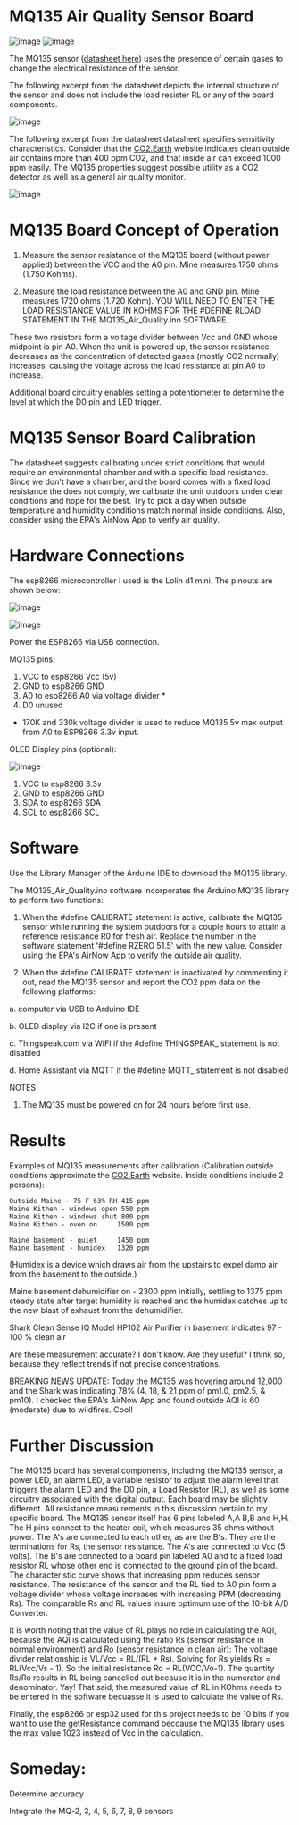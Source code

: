 # MQ135 Air Quality Sensor Board

![image](https://github.com/user-attachments/assets/be24d9ab-758d-421a-aa32-b21a0685b0c2) ![image](https://github.com/user-attachments/assets/d0af170c-036d-4ee3-a305-74bce83af16a)


The MQ135 sensor ([datasheet here](https://www.olimex.com/Products/Components/Sensors/Gas/SNS-MQ135/resources/SNS-MQ135.pdf)) uses the presence of certain gases to change the electrical resistance of the sensor.

The following excerpt from the datasheet depicts the internal structure of the sensor and does not include the load resister RL or any of the board components.

![image](https://github.com/user-attachments/assets/4af4b039-8945-414b-9be0-84ea8c5ca75d)

The following excerpt from the datasheet datasheet specifies sensitivity characteristics. Consider that the [CO2.Earth](https://www.co2.earth/) website indicates clean outside air contains more than 400 ppm CO2, and that inside air can exceed 1000 ppm easily.  The MQ135 properties suggest possible utility as a CO2 detector as well as a general air quality monitor.  

![image](https://github.com/user-attachments/assets/bfa19113-d05b-4a2e-a1c8-9897aea4ffdc)


# MQ135 Board Concept of Operation
1. Measure the sensor resistance of the MQ135 board (without power applied) between the VCC and the A0 pin.  Mine measures 1750 ohms (1.750 Kohms).
   
2. Measure the load resistance between the A0 and GND pin.  Mine measures 1720 ohms (1.720 Kohm). YOU WILL NEED TO ENTER THE LOAD RESISTANCE VALUE IN KOHMS FOR THE #DEFINE RLOAD STATEMENT IN THE MQ135_Air_Quality.ino SOFTWARE.

These two resistors form a voltage divider between Vcc and GND whose midpoint is pin A0.  When the unit is powered up, the sensor resistance decreases as the concentration of detected gases (mostly CO2 normally) increases, causing the voltage across the load resistance at pin A0 to increase.  

Additional board circuitry enables setting a potentiometer to determine the level at which the D0 pin and LED trigger.

# MQ135 Sensor Board Calibration
The datasheet suggests calibrating under strict conditions that would require an environmental chamber and with a specific load resistance.  Since we don't have a chamber, and the board comes with a fixed load resistance the does not comply, we calibrate the unit outdoors under clear conditions and hope for the best.  Try to pick a day when outside temperature and humidity conditions match normal inside conditions.  Also, consider using the EPA's AirNow App to verify air quality.

# Hardware Connections

The esp8266 microcontroller I used is the Lolin d1 mini.  The pinouts are shown below:

![image](https://github.com/user-attachments/assets/deb7757e-022d-40d1-9cd0-f9b4820fb36a)

![image](https://github.com/user-attachments/assets/30f0dc68-d9a5-49dc-9d5f-92cf92265db8)

Power the ESP8266 via USB connection.

MQ135 pins:

1. VCC to esp8266 Vcc (5v)
2. GND to esp8266 GND
3. A0 to esp8266 A0 via voltage divider *
4. D0 unused

* 170K and 330k voltage divider is used to reduce MQ135 5v max output from A0 to ESP8266 3.3v input.
  
OLED Display pins (optional):  

![image](https://github.com/user-attachments/assets/74b7fedc-3a7a-4865-a162-2cde44a472d6)

1. VCC to esp8266 3.3v 
2. GND to esp8266 GND
3. SDA to esp8266 SDA
4. SCL to esp8266 SCL

# Software

Use the Library Manager of the Arduine IDE to download the MQ135 library.  

The MQ135_Air_Quality.ino software incorporates the Arduino MQ135 library to perform two functions:
  
1. When the #define CALIBRATE statement is active, calibrate the MQ135 sensor while running the system outdoors for a couple hours
   to attain a reference resistance R0 for fresh air.  Replace the number in the software statement '#define RZERO 51.5' with the new value.
   Consider using the EPA's AirNow App to verify the outside air quality.
           
2. When the #define CALIBRATE statement is inactivated by commenting it out, read the MQ135 sensor and report the CO2 ppm data on the following platforms:
  
a. computer via USB to Arduino IDE
  
b. OLED display via I2C if one is present
  
c. Thingspeak.com via WIFI if the #define THINGSPEAK_ statement is not disabled
  
d. Home Assistant via MQTT if the #define MQTT_ statement is not disabled

NOTES 

  1. The MQ135 must be powered on for 24 hours before first use.

# Results

Examples of MQ135 measurements after calibration (Calibration outside conditions approximate the [CO2.Earth]([co2.earth](https://www.co2.earth/)) website. Inside conditions include 2 persons):

    Outside Maine - 75 F 63% RH 415 ppm
    Maine Kithen - windows open 550 ppm
    Maine Kithen - windows shut 800 ppm
    Maine Kithen - oven on     1500 ppm   
    
    Maine basement - quiet     1450 ppm
    Maine basement - humidex   1320 ppm

(Humidex is a device which draws air from the upstairs to expel damp air from the basement to the outside.)

Maine basement dehumidifier on - 2300 ppm initially, settling to 1375 ppm steady state after target humidity is reached and the humidex catches up to the new blast of exhaust from the dehumidifier.
    
Shark Clean Sense IQ Model HP102 Air Purifier in basement indicates 97 - 100 % clean air    

Are these measurement accurate?  I don't know.  Are they useful? I think so, because they reflect trends if not precise concentrations.  

BREAKING NEWS UPDATE: Today the MQ135 was hovering around 12,000 and the Shark was indicating 78% (4, 18, & 21 ppm of pm1.0, pm2.5, & pm10).  I checked the EPA's AirNow App and found outside AQI is 60 (moderate) due to wildfires. Cool!


# Further Discussion

The MQ135 board has several components, including the MQ135 sensor, a power LED, an alarm LED, a variable resistor to adjust the alarm level that triggers the alarm LED and the D0 pin, a Load Resistor (RL), as well as some circuitry associated with the digital output.  Each board may be slightly different.  All resistance measurements in this discussion pertain to my specific board.  The MQ135 sensor itself has 6 pins labeled A,A B,B and H,H.  The H pins connect to the heater coil, which measures 35 ohms without power.  The A's are connected to each other, as are the B's.  They are the terminations for Rs, the sensor resistance.  The A's are connected to Vcc (5 volts).  The B's are connected to a board pin labeled A0 and to a fixed load resistor RL whose other end is connected to the ground pin of the board.  The characteristic curve shows that increasing ppm reduces sensor resistance.  The resistance of the sensor and the RL tied to A0 pin form a voltage divider whose voltage increases with increasing PPM (decreasing Rs).  The comparable Rs and RL values insure optimum use of the 10-bit A/D Converter. 

It is worth noting that the value of RL plays no role in calculating the AQI, because the AQI is calculated using the ratio Rs (sensor resistance in normal environment) and Ro (sensor resistance in clean air): 
The voltage divider relationship is VL/Vcc = RL/(RL + Rs).  Solving for Rs yields Rs = RL(Vcc/Vs - 1).  So the initial resistance Ro = RL(VCC/Vo-1).  The quantity Rs/Ro results in RL being cancelled out because it is in the numerator and denominator. Yay!
That said, the measured value of RL in KOhms needs to be entered in the software becuasse it is used to calculate the value of Rs.

Finally, the esp8266 or esp32 used for this project needs to be 10 bits if you want to use the getResistance command beccause the MQ135 library uses the max value 1023 instead of Vcc in the calculation.

# Someday:

Determine accuracy
    
Integrate the MQ-2, 3, 4, 5, 6, 7, 8, 9 sensors
